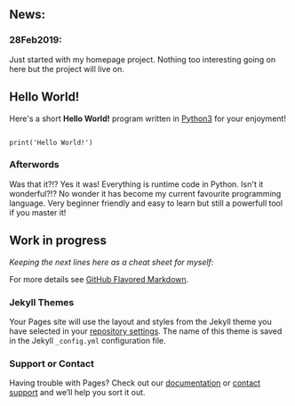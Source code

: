 ## News:

### 28Feb2019:
Just started with my homepage project. Nothing too interesting going on here but the project will live on.

## Hello World!

Here's a short **Hello World!** program written in [Python3](https://www.python.org/) for your enjoyment!

```python3

print('Hello World!')

``` 

### Afterwords

Was that it?!? Yes it was! Everything is runtime code in Python. Isn't it wonderful?!?
No wonder it has become my current favourite programming language. Very beginner friendly and easy to learn but still a powerfull tool if you master it!

## Work in progress

*Keeping the next lines here as a cheat sheet for myself:*

For more details see [GitHub Flavored Markdown](https://guides.github.com/features/mastering-markdown/).

### Jekyll Themes

Your Pages site will use the layout and styles from the Jekyll theme you have selected in your [repository settings](https://github.com/jonbenronron/jonbenronron.github.io/settings). The name of this theme is saved in the Jekyll `_config.yml` configuration file.

### Support or Contact

Having trouble with Pages? Check out our [documentation](https://help.github.com/categories/github-pages-basics/) or [contact support](https://github.com/contact) and we’ll help you sort it out.
